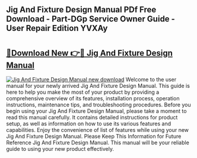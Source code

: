 ## Jig And Fixture Design Manual PDf Free Download - Part-DGp Service Owner Guide - User Repair Edition YVXAy

# <h2><a href="http://bc27013.oget.top/?id=Jig+And+Fixture+Design+Manual">🔗Download New 👉🔴 Jig And Fixture Design Manual</a></h2>

[![Jig And Fixture Design Manual new download](https://i.imgur.com/5g1atiW.png)](http://bc27013.oget.top/?id=Jig+And+Fixture+Design+Manual)
Welcome to the user manual for your newly arrived Jig And Fixture Design Manual. This guide is here to help you make the most of your product by providing a comprehensive overview of its features, installation process, operation instructions, maintenance tips, and troubleshooting procedures. Before you begin using your Jig And Fixture Design Manual, please take a moment to read this manual carefully. It contains detailed instructions for product setup, as well as information on how to use its various features and capabilities. Enjoy the convenience of list of features while using your new Jig And Fixture Design Manual. Please Keep This Information for Future Reference Jig And Fixture Design Manual. This manual will be your reliable guide to using your new product effectively.
